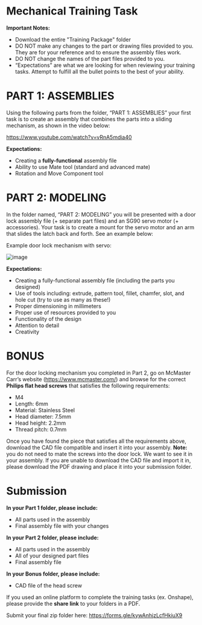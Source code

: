 # Mechanical Training Task

**Important Notes:**
- Download the entire "Training Package" folder
- DO NOT make any changes to the part or drawing files provided to you. They are for your reference and to ensure the assembly files work.
- DO NOT change the names of the part files provided to you.
- “Expectations” are what we are looking for when reviewing your training tasks. Attempt to fulfill all the bullet points to the best of your ability. 

# PART 1: ASSEMBLIES
Using the following parts from the folder, “PART 1: ASSEMBLIES” your first task is to create an assembly that combines the parts into a sliding mechanism, as shown in the video below:

https://www.youtube.com/watch?v=vRnA5mdia40 

**Expectations:**
- Creating a **fully-functional** assembly file
- Ability to use Mate tool (standard and advanced mate)
- Rotation and Move Component tool

# PART 2: MODELING
In the folder named, “PART 2: MODELING” you will be presented with a door lock assembly file (+ separate part files) and an SG90 servo motor (+ accessories). Your task is to create a mount for the servo motor and an arm that slides the latch back and forth. See an example below:

Example door lock mechanism with servo:

![image](https://github.com/TMU-CanSat/CanSat-2023-24-Training-Tasks/assets/140219101/618829ff-e8b4-407c-b21b-2da6b743a5d6)


**Expectations:**
- Creating a fully-functional assembly file (including the parts you designed)
- Use of tools including: extrude, pattern tool, fillet, chamfer, slot, and hole cut (try to use as many as these!)
- Proper dimensioning in millimeters
- Proper use of resources provided to you
- Functionality of the design
- Attention to detail
- Creativity

# BONUS
For the door locking mechanism you completed in Part 2, go on McMaster Carr’s website (https://www.mcmaster.com/) and browse for the correct **Philips flat head screws** that satisfies the following requirements:

- M4
- Length: 6mm
- Material: Stainless Steel
- Head diameter: 7.5mm
- Head height: 2.2mm
- Thread pitch: 0.7mm

Once you have found the piece that satisfies all the requirements above, download the CAD file compatible and insert it into your assembly. **Note:** you do not need to mate the screws into the door lock. We want to see it in your assembly. If you are unable to download the CAD file and import it in, please download the PDF drawing and place it into your submission folder. 

# Submission
**In your Part 1 folder, please include:**
- All parts used in the assembly
- Final assembly file with your changes

**In your Part 2 folder, please include:**
- All parts used in the assembly
- All of your designed part files
- Final assembly file

**In your Bonus folder, please include:**
- CAD file of the head screw

If you used an online platform to complete the training tasks (ex. Onshape), please provide the **share link** to your folders in a PDF. 

Submit your final zip folder here: https://forms.gle/kywAnhjzLcfHkiuX9
